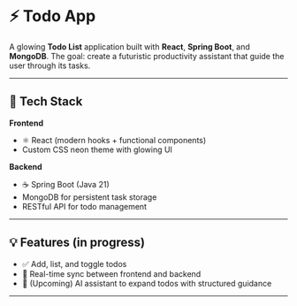 # ⚡️  Todo App

A glowing **Todo List** application built with **React**, **Spring Boot**, and **MongoDB**.
The goal: create a futuristic productivity assistant that guide the user through its tasks.

---

## 🚀 Tech Stack

**Frontend**
- ⚛️ React (modern hooks + functional components)
- Custom CSS neon theme with glowing UI

**Backend**
- ☕ Spring Boot (Java 21)
- MongoDB for persistent task storage
- RESTful API for todo management
---

## 💡 Features (in progress)

- ✅ Add, list, and toggle todos  
- 🔄 Real-time sync between frontend and backend  
- 🤖 (Upcoming) AI assistant to expand todos with structured guidance

---




